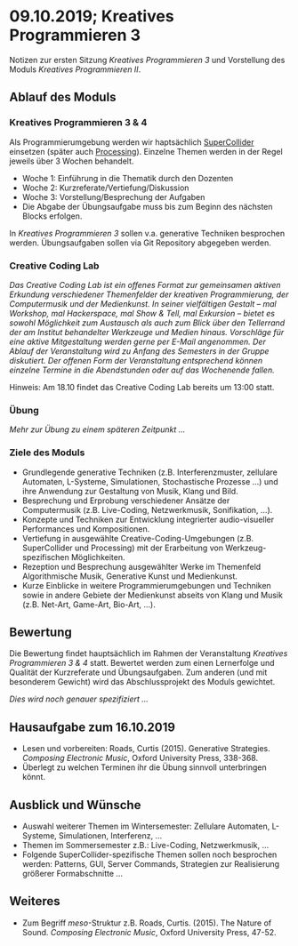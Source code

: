 # 09.10.2019; Kreatives Programmieren 3

Notizen zur ersten Sitzung *Kreatives Programmieren 3* und Vorstellung des Moduls *Kreatives Programmieren II*.

## Ablauf des Moduls

### Kreatives Programmieren 3 & 4

Als Programmierumgebung werden wir haptsächlich [SuperCollider](https://supercollider.github.io/) einsetzen (später auch [Processing](https://processing.org/)). Einzelne Themen werden in der Regel jeweils über 3 Wochen behandelt.

* Woche 1: Einführung in die Thematik durch den Dozenten
* Woche 2: Kurzreferate/Vertiefung/Diskussion
* Woche 3: Vorstellung/Besprechung der Aufgaben
* Die Abgabe der Übungsaufgabe muss bis zum Beginn des nächsten Blocks erfolgen.

In *Kreatives Programmieren 3* sollen v.a. generative Techniken besprochen werden. Übungsaufgaben sollen via Git Repository abgegeben werden.

### Creative Coding Lab

*Das Creative Coding Lab ist ein offenes Format zur gemeinsamen aktiven Erkundung verschiedener Themenfelder der kreativen Programmierung, der Computermusik und der Medienkunst. In seiner vielfältigen Gestalt – mal Workshop, mal Hackerspace, mal Show & Tell, mal Exkursion – bietet es sowohl Möglichkeit zum Austausch als auch zum Blick über den Tellerrand der am Institut behandelter Werkzeuge und Medien hinaus. Vorschläge für eine aktive Mitgestaltung werden gerne per E-Mail angenommen. Der Ablauf der Veranstaltung wird zu Anfang des Semesters in der Gruppe diskutiert. Der offenen Form der Veranstaltung entsprechend können einzelne Termine in die Abendstunden oder auf das Wochenende fallen.*

Hinweis: Am 18.10 findet das Creative Coding Lab bereits um 13:00 statt.

### Übung

*Mehr zur Übung zu einem späteren Zeitpunkt ...*

### Ziele des Moduls

* Grundlegende generative Techniken (z.B. Interferenzmuster, zellulare Automaten, L-Systeme, Simulationen, Stochastische Prozesse ...) und ihre Anwendung zur Gestaltung von Musik, Klang und Bild.
* Besprechung und Erprobung verschiedener Ansätze der Computermusik (z.B. Live-Coding, Netzwerkmusik, Sonifikation, …).
* Konzepte und Techniken zur Entwicklung integrierter audio-visueller Performances und Kompositionen.
* Vertiefung in ausgewählte Creative-Coding-Umgebungen (z.B. SuperCollider und Processing) mit der Erarbeitung von Werkzeug-spezifischen Möglichkeiten.
* Rezeption und Besprechung ausgewählter Werke im Themenfeld Algorithmische Musik, Generative Kunst und Medienkunst.
* Kurze Einblicke in weitere Programmierumgebungen und Techniken sowie in andere Gebiete der Medienkunst abseits von Klang und Musik (z.B. Net-Art, Game-Art, Bio-Art, …).

## Bewertung

Die Bewertung findet hauptsächlich im Rahmen der Veranstaltung *Kreatives Programmieren 3 & 4* statt. Bewertet werden zum einen Lernerfolge und Qualität der Kurzreferate und Übungsaufgaben. Zum anderen (und mit besonderem Gewicht) wird das Abschlussprojekt des Moduls gewichtet.

*Dies wird noch genauer spezifiziert ...*

## Hausaufgabe zum 16.10.2019

* Lesen und vorbereiten: Roads, Curtis (2015). Generative Strategies. *Composing Electronic Music*, Oxford University Press, 338-368. 
* Überlegt zu welchen Terminen ihr die Übung sinnvoll unterbringen könnt.

## Ausblick und Wünsche

* Auswahl weiterer Themen im Wintersemester: Zellulare Automaten, L-Systeme, Simulationen, Interferenz, ...
* Themen im Sommersemester z.B.: Live-Coding, Netzwerkmusik, ...
* Folgende SuperCollider-spezifische Themen sollen noch besprochen werden: Patterns, GUI, Server Commands, Strategien zur Realisierung größerer Formabschnitte ...


## Weiteres

* Zum Begriff *meso*-Struktur z.B. Roads, Curtis. (2015). The Nature of Sound. *Composing Electronic Music*, Oxford University Press, 47-52.
